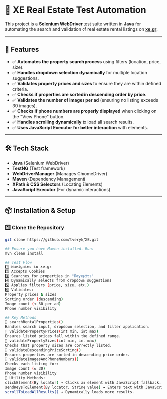 # 🏡 XE Real Estate Test Automation

This project is a **Selenium WebDriver** test suite written in **Java** for automating the search and validation of real estate rental listings on **[xe.gr](https://xe.gr/)**.

---

## 🚀 Features
- ✅ **Automates the property search process** using filters (location, price, size).
- ✅ **Handles dropdown selection dynamically** for multiple location suggestions.
- ✅ **Validates property prices and sizes** to ensure they are within defined criteria.
- ✅ **Checks if properties are sorted in descending order by price**.
- ✅ **Validates the number of images per ad** (ensuring no listing exceeds 30 images).
- ✅ **Checks if phone numbers are properly displayed** when clicking on the "View Phone" button.
- ✅ **Handles scrolling dynamically** to load all search results.
- ✅ **Uses JavaScript Executor for better interaction** with elements.

---

## 🛠 Tech Stack
- **Java** (Selenium WebDriver)
- **TestNG** (Test framework)
- **WebDriverManager** (Manages ChromeDriver)
- **Maven** (Dependency Management)
- **XPath & CSS Selectors** (Locating Elements)
- **JavaScript Executor** (For dynamic interactions)

---

## 📦 Installation & Setup
### 1️⃣ **Clone the Repository**
```sh
git clone https://github.com/tveryk/XE.git

## Ensure you have Maven installed. Run:
mvn clean install

## Test Flow
1️⃣ Navigates to xe.gr
2️⃣ Accepts Cookies
3️⃣ Searches for properties in "Παγκράτι"
4️⃣ Dynamically selects from dropdown suggestions
5️⃣ Applies filters (price, size, etc.)
6️⃣ Validates:
Property prices & sizes
Sorting order (descending)
Image count (≤ 30 per ad)
Phone number visibility

## Key Methods
🔹 searchRentalProperties()
Handles search input, dropdown selection, and filter application.
🔹 validatePropertyPrices(int min, int max)
Ensures listed prices fall within the defined range.
🔹 validatePropertySizes(int min, int max)
Checks that property sizes are correctly listed.
🔹 validateDescendingPriceSorting()
Ensures properties are sorted in descending price order.
🔹 validateImagesAndPhoneNumbers()
Checks each listing for:
Image count (≤ 30)
Phone number visibility
🔹 Utility Methods:
clickElement(By locator) → Clicks an element with JavaScript fallback.
sendKeysToElement(By locator, String value) → Enters text with JavaScript clearing.
scrollToLoadAllResults() → Dynamically loads more results.

